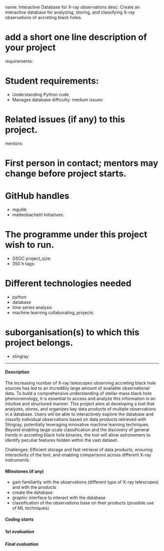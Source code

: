 name: Interactive Database for X-ray observations 
desc: Create an interactive database for analyzing, storing, and classifying X-ray observations of accreting black holes.
# add a short one line description of your project
requirements:
# Student requirements:
 - Understanding Python code
 - Manages database
difficulty: medium
issues:
# Related issues (if any)  to this project.
mentors:
# First person in contact; mentors may change before project starts.
# GitHub handles
- mgullik 
- matteobachetti
initiatives:
# The programme under this project wish to run.
 - GSOC
project_size:
 - 350 h
tags:
# Different technologies needed
 - python
 - database 
 - time series analysis
 - machine learning
collaborating_projects:
# suborganisation(s) to which this project belongs.
 - stingray
---

#### Description

The increasing number of X-ray telescopes observing accreting black hole sources 
has led to an incredibly large amount of available observational data. 
To build a comprehensive understanding of stellar-mass black hole phenomenology, 
it is essential to access and analyze this information in an intuitive and structured manner.
This project aims at developing a tool that analyzes, stores, and organizes 
key data products of multiple observations in a database. Users will be able to interactively explore 
the database and classify individual observations based on data products 
retrieved with Stingray, potentially leveraging innovative machine learning techniques. 
Beyond enabling large-scale classification and the discovery of general trends 
in accreting black hole binaries, the tool will allow astronomers to identify 
peculiar features hidden within the vast dataset.

Challenges: Efficient storage and fast retrieval of data products, 
ensuring interactivity of the tool, and enabling comparisons across different X-ray instruments.

#### Milestones (if any)
- gain familiarity with the observations (different type of X-ray telescopes) and with the products
- create the database
- graphic interface to interact with the database
- classification of the observations base on their products (possible use of ML techniques)
  
##### Coding starts

##### 1st evaluation

##### Final evaluation
